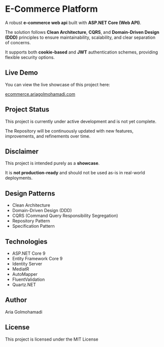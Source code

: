 # E-Commerce Platform

A robust **e-commerce web api** built with **ASP.NET Core (Web API)**.

The solution follows **Clean Architecture**, **CQRS**, and **Domain-Driven Design (DDD)** principles to ensure maintainability, scalability, and clear separation of concerns.

It supports both **cookie-based** and **JWT** authentication schemes, providing flexible security options.


## Live Demo

You can view the live showcase of this project here:

[ecommerce.ariagolmohamadi.com](https://ecommerce.ariagolmohamadi.com)


## Project Status

This project is currently under active development and is not yet complete.

The Repository will be continuously updated with new features, improvements, and refinements over time.


## Disclaimer

This project is intended purely as a **showcase**.

It is **not production-ready** and should not be used as-is in real-world deployments.


## Design Patterns

- Clean Architecture
- Domain-Driven Design (DDD)
- CQRS (Command Query Responsibility Segregation)
- Repository Pattern
- Specification Pattern


## Technologies

- ASP.NET Core 9
- Entity Framework Core 9
- Identity Server
- MediatR
- AutoMapper
- FluentValidation
- Quartz.NET


## Author

Aria Golmohamadi


## License

This project is licensed under the MIT License